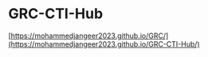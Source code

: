 # GRC-CTI-Hub

[https://mohammedjangeer2023.github.io/GRC/](https://mohammedjangeer2023.github.io/GRC-CTI-Hub/)
